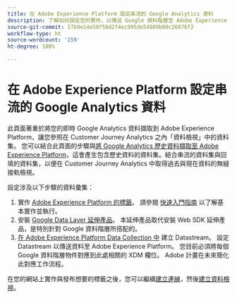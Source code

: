 ```yaml
---
title: 在 Adobe Experience Platform 設定串流的 Google Analytics 資料
description: 了解如何設定您的實作，以傳送 Google 資料階層至 Adobe Experience Platform
source-git-commit: 17b9e14e58f5bd2f4ec995de54989b00c26076f2
workflow-type: ht
source-wordcount: '259'
ht-degree: 100%

---
```


# 在 Adobe Experience Platform 設定串流的 Google Analytics 資料

此頁面著重於將您的即時 Google Analytics 資料擷取到 Adobe Experience Platform，讓您參照在 Customer Journey Analytics 之內「資料檢視」中的資料集。 您可以結合此頁面的步驟與[將 Google Analytics 歷史資料擷取至 Adobe Experience Platform](backfill.md)，這會產生包含歷史資料的資料集。結合串流的資料集與回填的資料集，以便在 Customer Journey Analytics 中取得過去與現在資料的無縫接軌檢視。

設定涉及以下步驟的資料彙集：

1. 實作 [ Adobe Experience Platform 的標籤](https://experienceleague.adobe.com/docs/experience-platform/tags/home.html)。 請參閱 [快速入門指南](https://experienceleague.adobe.com/docs/experience-platform/tags/get-started/quick-start.html) 以了解基本實作並執行。
1. 安裝 [Google Data Layer 延伸產品](https://experienceleague.adobe.com/docs/experience-platform/tags/extensions/adobe/google-data-layer/overview.html)。 本延伸產品取代安裝 Web SDK 延伸產品，是特別針對 Google 資料階層所搭配的。
1. [在 Adobe Experience Platform Data Collection 中](https://experienceleague.adobe.com/docs/experience-platform/edge/datastreams/overview.html) 建立 Datastream。 設定 Datastream 以傳送資料至 Adobe Experience Platform。 您目前必須將每個 Google 資料階層物件對應到此處相關的 XDM 欄位。 Adobe 計畫在未來簡化此對應工作流程。

在您的網站上實作與發布想要的標籤之後，您可以繼續[建立連線](/help/connections/create-connection.md)，然後[建立資料檢視](/help/data-views/create-dataview.md)。
